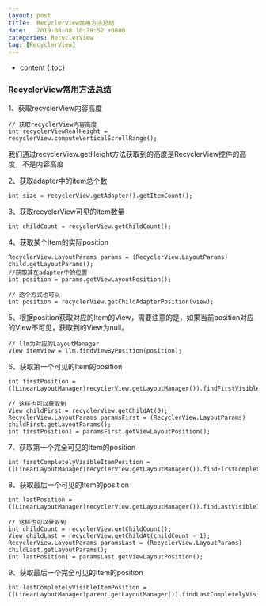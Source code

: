 ```yaml
---
layout: post
title:  RecyclerView常用方法总结
date:   2019-08-08 10:29:52 +0800
categories: RecyclerView
tag: [RecyclerView]
---
```


* content
{:toc}



### RecyclerView常用方法总结

1、获取recyclerView内容高度

```
// 获取recyclerView内容高度
int recyclerViewRealHeight = recyclerView.computeVerticalScrollRange();
```

我们通过recyclerView.getHeight方法获取到的高度是RecyclerView控件的高度，不是内容高度

2、获取adapter中的item总个数

```
int size = recyclerView.getAdapter().getItemCount();
```

3、获取recyclerView可见的item数量

```
int childCount = recyclerView.getChildCount();
```

4、获取某个Item的实际position

```
RecyclerView.LayoutParams params = (RecyclerView.LayoutParams) child.getLayoutParams();
//获取其在adapter中的位置
int position = params.getViewLayoutPosition();
```

```
// 这个方式也可以
int position = recyclerView.getChildAdapterPosition(view);
```

5、根据position获取对应的Item的View，需要注意的是，如果当前position对应的View不可见，获取到的View为null。

```
// llm为对应的LayoutManager
View itemView = llm.findViewByPosition(position);
```

6、获取第一个可见的Item的position

```
int firstPosition = ((LinearLayoutManager)recyclerView.getLayoutManager()).findFirstVisibleItemPosition();
```

```
// 这样也可以获取到
View childFirst = recyclerView.getChildAt(0);
RecyclerView.LayoutParams paramsFirst = (RecyclerView.LayoutParams) childFirst.getLayoutParams();
int firstPosition1 = paramsFirst.getViewLayoutPosition();
```

7、获取第一个完全可见的Item的position

```
int firstCompletelyVisibleItemPosition = ((LinearLayoutManager)recyclerView.getLayoutManager()).findFirstCompletelyVisibleItemPosition();
```


8、获取最后一个可见的Item的position

```
int lastPosition = ((LinearLayoutManager)recyclerView.getLayoutManager()).findLastVisibleItemPosition();
```

```
// 这样也可以获取到
int childCount = recyclerView.getChildCount();
View childLast = recyclerView.getChildAt(childCount - 1);
RecyclerView.LayoutParams paramsLast = (RecyclerView.LayoutParams) childLast.getLayoutParams();
int lastPosition1 = paramsLast.getViewLayoutPosition();
```

9、获取最后一个完全可见的Item的position

```
int lastCompletelyVisibleItemPosition = ((LinearLayoutManager)parent.getLayoutManager()).findLastCompletelyVisibleItemPosition();
```


